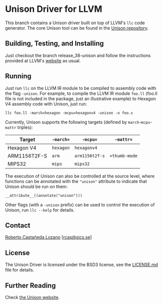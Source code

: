 # Unison Driver for LLVM

This branch contains a Unison driver built on top of LLVM's `llc` code
generator. The core Unison tool can be found in the [Unison
repository](https://github.com/unison-code/unison).

## Building, Testing, and Installing

Just checkout the branch release_38-unison and follow the instructions provided at LLVM's [website](http://llvm.org/docs/GettingStarted.html) as usual.

## Running

Just run `llc` on the LLVM IR module to be compiled to assembly code with the
flag `-unison`. For example, to compile the LLVM IR module `foo.ll` (foo.ll file is not included in the package, just an illustrative example) to Hexagon
V4 assembly code with Unison, just run:

```
llc foo.ll -march=hexagon -mcpu=hexagonv4 -unison -o foo.s
```

Currently, Unison supports the following targets (defined by
`march`-`mcpu`-`mattr` triples):

| Target | `-march=` | `-mcpu=` | `-mattr=` |
| --- | --- | --- | ---  |
| Hexagon V4 | `hexagon` | `hexagonv4` | |
| ARM1156T2F-S | `arm` | `arm1156t2f-s` | `+thumb-mode` |
| MIPS32 | `mips` | `mips32` | |

The execution of Unison can also be controlled at the source level, where
functions can be annotated with the `"unison"` attribute to indicate that Unison
should be run on them:

```
__attribute__((annotate("unison")))
```

Other flags (with a `-unison` prefix) can be used to control the execution of
Unison, run `llc --help` for details.

## Contact

[Roberto Castañeda Lozano](https://www.sics.se/~rcas/) [<rcas@sics.se>]

## License

The Unison Driver is licensed under the BSD3 license, see the
[LICENSE.md](LICENSE.md) file for details.

## Further Reading
Check [the Unison website](https://unison-code.github.io/).
